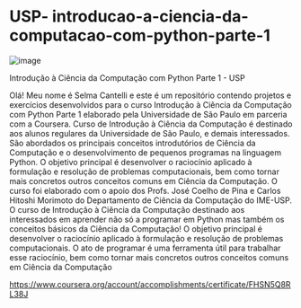 # USP- introducao-a-ciencia-da-computacao-com-python-parte-1
![image](https://user-images.githubusercontent.com/77678430/114639208-9cd8fa80-9ca3-11eb-8c42-17510cfbc2df.png)

Introdução à Ciência da Computação com Python Parte 1 - USP  

Olá! Meu nome é Selma Cantelli e este é um repositório contendo projetos e exercícios desenvolvidos para o curso Introdução à Ciência da Computação com Python Parte 1 elaborado pela Universidade de São Paulo em parceria com a Coursera.  Curso de Introdução à Ciência da Computação é destinado aos alunos regulares da Universidade de São Paulo, e demais interessados.  São abordados os principais conceitos introdutórios de Ciência da Computação e o desenvolvimento de pequenos programas na linguagem Python.  O objetivo principal é desenvolver o raciocínio aplicado à formulação e resolução de problemas computacionais, bem como tornar mais concretos outros conceitos comuns em Ciência da Computação.  O curso foi elaborado com o apoio dos Profs. José Coelho de Pina e Carlos Hitoshi Morimoto do Departamento de Ciência da Computação do IME-USP. 
O curso de Introdução à Ciência da Computação destinado aos interessados em aprender não só a programar em Python mas também os conceitos básicos da Ciência da Computação!
O objetivo principal é desenvolver o raciocínio aplicado à formulação e resolução de problemas computacionais. O ato de programar é uma ferramenta útil para trabalhar esse raciocínio, bem como tornar mais concretos outros conceitos comuns em Ciência da Computação

https://www.coursera.org/account/accomplishments/certificate/FHSN5Q8RL38J
